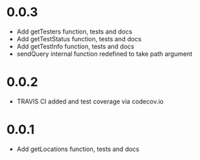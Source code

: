 # 0.0.3
* Add getTesters function, tests and docs
* Add getTestStatus function, tests and docs
* Add getTestInfo function, tests and docs
* sendQuery internal function redefined to take path argument

# 0.0.2
* TRAVIS CI added and test coverage via codecov.io

# 0.0.1
* Add getLocations function, tests and docs
